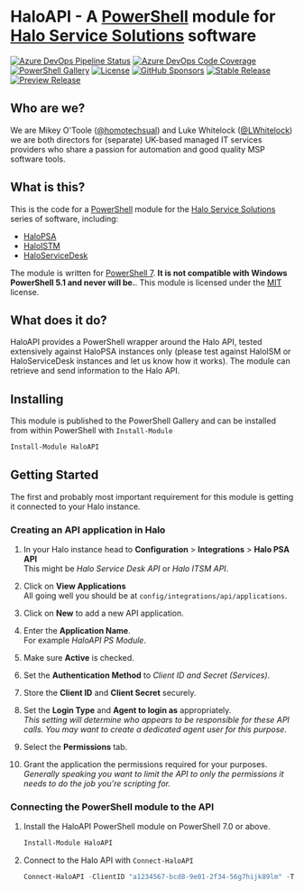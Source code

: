# HaloAPI - A [PowerShell](https://microsoft.com/powershell) module for [Halo Service Solutions](https://haloservicesolutions.com/) software

[![Azure DevOps Pipeline Status](https://img.shields.io/azure-devops/tests/MSPsUK/HaloAPI/4?style=for-the-badge)](https://dev.azure.com/MSPsUK/HaloAPI/_build?definitionId=4)
[![Azure DevOps Code Coverage](https://img.shields.io/azure-devops/coverage/MSPsUK/HaloAPI/4?style=for-the-badge)](https://dev.azure.com/MSPsUK/HaloAPI/_build?definitionId=4)
[![PowerShell Gallery](https://img.shields.io/powershellgallery/dt/HaloAPI?style=for-the-badge)](https://www.powershellgallery.com/packages/HaloAPI/)
[![License](https://img.shields.io/github/license/homotechsual/HaloAPI?style=for-the-badge)](https://haloapi.mit-license.org/)
[![GitHub Sponsors](https://img.shields.io/github/sponsors/homotechsual?style=for-the-badge)](https://github.com/sponsors/homotechsual/)
[![Stable Release](https://img.shields.io/powershellgallery/v/HaloAPI?label=Stable+Release&style=for-the-badge)](https://www.powershellgallery.com/packages/HaloAPI/)
[![Preview Release](https://img.shields.io/powershellgallery/v/HaloAPI?label=Preview+Release&include_prereleases&style=for-the-badge)](https://www.powershellgallery.com/packages/HaloAPI/)

## Who are we?

We are Mikey O'Toole ([@homotechsual](https://github.com/homotechsual)) and Luke Whitelock ([@LWhitelock](https://github.com/lwhitelock)) we are both directors for (separate) UK-based managed IT services providers who share a passion for automation and good quality MSP software tools.

## What is this?

This is the code for a [PowerShell](https://microsoft.com/powershell) module for the [Halo Service Solutions](https://haloservicesolutions.com/) series of software, including:

* [HaloPSA](https://halopsa.com)
* [HaloISTM](https://haloitsm.com/)
* [HaloServiceDesk](https://haloservicedesk.com/)

The module is written for [PowerShell 7](https://docs.microsoft.com/en-us/powershell/scripting/whats-new/what-s-new-in-powershell-71?view=powershell-7.1). **It is not compatible with Windows PowerShell 5.1 and never will be.**. This module is licensed under the [MIT](https://haloapi.mit-license.org/) license.

## What does it do?

HaloAPI provides a PowerShell wrapper around the Halo API, tested extensively against HaloPSA instances only (please test against HaloISM or HaloServiceDesk instances and let us know how it works). The module can retrieve and send information to the Halo API.

## Installing

This module is published to the PowerShell Gallery and can be installed from within PowerShell with `Install-Module`

```PowerShell
Install-Module HaloAPI
```

## Getting Started

The first and probably most important requirement for this module is getting it connected to your Halo instance.

### Creating an API application in Halo

1. In your Halo instance head to **Configuration** > **Integrations** > **Halo PSA API**  
This might be *Halo Service Desk API* or *Halo ITSM API*.

1. Click on **View Applications**  
All going well you should be at `config/integrations/api/applications`.

1. Click on **New** to add a new API application.

1. Enter the **Application Name**.  
For example *HaloAPI PS Module*.

1. Make sure **Active** is checked.

1. Set the **Authentication Method** to *Client ID and Secret (Services)*.

1. Store the **Client ID** and **Client Secret** securely.

1. Set the **Login Type** and **Agent to login as** appropriately.  
*This setting will determine who appears to be responsible for these API calls. You may want to create a dedicated agent user for this purpose.*

1. Select the **Permissions** tab.

1. Grant the application the permissions required for your purposes.  
*Generally speaking you want to limit the API to only the permissions it needs to do the job you're scripting for.*

### Connecting the PowerShell module to the API

1. Install the HaloAPI PowerShell module on PowerShell 7.0 or above.  

    ```PowerShell
    Install-Module HaloAPI
    ```

1. Connect to the Halo API with `Connect-HaloAPI`  

    ```PowerShell
    Connect-HaloAPI -ClientID "a1234567-bcd8-9e01-2f34-56g7hijk89lm" -Tenant "demo" -URL "https://demo.halopsa.com" -ClientSecret "a1234567-bcd8-9e01-2f34-56g7hijk89lm-a1234567-bcd8-9e01-2f34-56g7hijk89lm" -Scopes "all"
    ```
